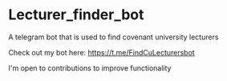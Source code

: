 # Lecturer_finder_bot
A telegram bot that is used to find covenant university lecturers


Check out my bot here: https://t.me/FindCuLecturersbot


I'm open to contributions to improve functionality

